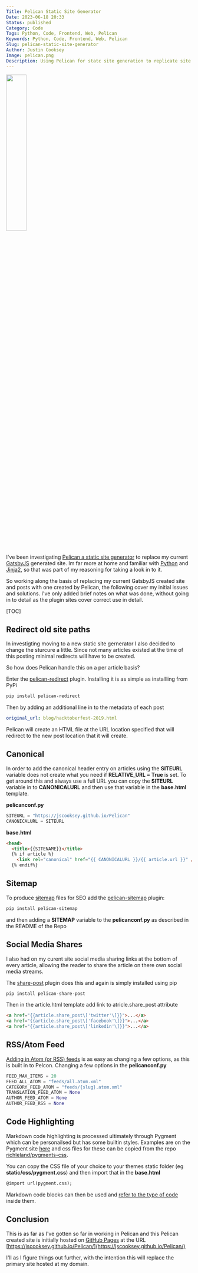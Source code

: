 ```yaml
---
Title: Pelican Static Site Generator
Date: 2023-06-18 20:33
Status: published
Category: Code
Tags: Python, Code, Frontend, Web, Pelican
Keywords: Python, Code, Frontend, Web, Pelican
Slug: pelican-static-site-generator
Author: Justin Cooksey
Image: pelican.png
Description: Using Pelican for statc site generation to replicate site created in GatsbyJS
---
```


<a href="https://getpelican.com/"><img src="{attach}pelican.png"  width="33%" height="33%"></a>

I've been investigating [Pelican a static site generator](https://getpelican.com/) to replace my current [GatsbyJS](https://www.gatsbyjs.com/) generated site.  Im far more at home and familiar with [Python](https://www.python.org/) and [Jinja2](https://palletsprojects.com/p/jinja/), so that was part of my reasoning for taking a look in to it.

So working along the basis of replacing my current GatsbyJS created site and posts with one created by Pelican, the following cover my initial issues and solutions.  I've only added brief notes on what was done, without going in to detail as the plugin sites cover correct use in detail.


[TOC]


## Redirect old site paths

In investigting moving to a new static site gernerator I also decided to change the sturcure a little. Since not many articles existed at the time of this posting minimal redirects will have to be created.  

So how does Pelican handle this on a per article basis? 

Enter the [pelican-redirect](https://github.com/slinkp/pelican-redirect) plugin.  Installing it is as simple as installling from PyPi 
```bash
pip install pelican-redirect
```
Then by adding an additional line in to the metadata of each post
```yaml
original_url: blog/hacktoberfest-2019.html
```
Pelican will create an HTML file at the URL location specified that will redirect to the new post  location that it will create.

## Canonical 

In order to add the canonical header entry on articles using the **SITEURL** variable does not create what you need if **RELATIVE_URL = True** is set.  To get around this and always use a full URL you can copy the **SITEURL** variable in to **CANONICALURL** and then use that variable in the **base.html** template.

**pelicanconf.py**
```python
SITEURL = "https://jscooksey.github.io/Pelican"
CANONICALURL = SITEURL
```

**base.html**
```html
<head>
  <title>{{SITENAME}}</title>
  {% if article %}
    <link rel="canonical" href="{{ CANONICALURL }}/{{ article.url }}" />
  {% endif%}
```

## Sitemap

To produce [sitemap](https://developers.google.com/search/docs/crawling-indexing/sitemaps/overview) files for SEO add the [pelican-sitemap](https://github.com/pelican-plugins/sitemap) plugin:
```bash
pip install pelican-sitemap
```
and then adding a **SITEMAP** variable to the **pelicanconf.py** as described in the README of the Repo


## Social Media Shares

I also had on my curent site social media sharing links at the bottom of every article, allowing the reader to share the article on there own social media streams. 

The [share-post](https://github.com/pelican-plugins/) plugin does this and again is simply installed using pip
```bash
pip install pelican-share-post
```
Then in the article.html template add link to atricle.share_post attribute

```html
<a href="{{article.share_post\['twitter'\]}}">...</a>
<a href="{{article.share_post\['facebook'\]}}">...</a>
<a href="{{article.share_post\['linkedin'\]}}">...</a>
```

## RSS/Atom Feed

[Adding in Atom (or RSS) feeds](https://docs.getpelican.com/en/latest/settings.html#feed-settings) is as easy as changing a few options, as this is built in to Pelcon.  Changing a few options in the **pelicanconf.py** 

```python
FEED_MAX_ITEMS = 20
FEED_ALL_ATOM = "feeds/all.atom.xml"
CATEGORY_FEED_ATOM = "feeds/{slug}.atom.xml"
TRANSLATION_FEED_ATOM = None
AUTHOR_FEED_ATOM = None
AUTHOR_FEED_RSS = None
```

## Code Highlighting

Markdown code highlighting is processed ultimately through Pygment which can be personailsed but has some builtin styles.  Examples are on the Pygment site [here](https://pygments.org/styles/#) and css files for these can be copied from the repo [richleland/pygments-css](https://github.com/richleland/pygments-css).

You can copy the CSS file of your choice to your themes static folder (eg **static/css/pygment.css**) and then import that in the **base.html**  

```html
@import url(pygment.css);
```

Markdown code blocks can then be used and [refer to the type of code](https://www.markdownguide.org/extended-syntax/#syntax-highlighting) inside them.

## Conclusion

This is as far as I've gotten so far in working in Pelican and this Pelican created site is initially hosted on [GitHub Pages](https://pages.github.com/) at the URL [https://jscooksey.github.io/Pelican/](https://jscooksey.github.io/Pelican/)

I'll as I figure things out further, with the intention this will replace the primary site hosted at my domain.
